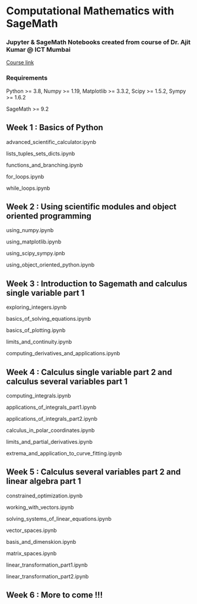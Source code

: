 # Computational Mathematics with SageMath

### Jupyter & SageMath Notebooks created from course of Dr. Ajit Kumar @ ICT Mumbai

[Course link](https://onlinecourses.nptel.ac.in/noc21_ma29/course)

### Requirements

Python >= 3.8, Numpy >= 1.19, Matplotlib >= 3.3.2, Scipy >= 1.5.2, Sympy >= 1.6.2

SageMath >= 9.2

## Week 1 : Basics of Python

advanced_scientific_calculator.ipynb

lists_tuples_sets_dicts.ipynb

functions_and_branching.ipynb

for_loops.ipynb

while_loops.ipynb

## Week 2 : Using scientific modules and object oriented programming

using_numpy.ipynb

using_matplotlib.ipynb

using_scipy_sympy.ipnb

using_object_oriented_python.ipynb


## Week 3 : Introduction to Sagemath and calculus single variable part 1

exploring_integers.ipynb

basics_of_solving_equations.ipynb

basics_of_plotting.ipynb

limits_and_continuity.ipynb

computing_derivatives_and_applications.ipynb


## Week 4 : Calculus single variable part 2 and calculus several variables part 1

computing_integrals.ipynb

applications_of_integrals_part1.ipynb

applications_of_integrals_part2.ipynb

calculus_in_polar_coordinates.ipynb

limits_and_partial_derivatives.ipynb

extrema_and_application_to_curve_fitting.ipynb

## Week 5 : Calculus several variables part 2 and linear algebra part 1

constrained_optimization.ipynb

working_with_vectors.ipynb

solving_systems_of_linear_equations.ipynb

vector_spaces.ipynb

basis_and_dimenskion.ipynb

matrix_spaces.ipynb

linear_transformation_part1.ipynb

linear_transformation_part2.ipynb

## Week 6 :  **More to come !!!**
